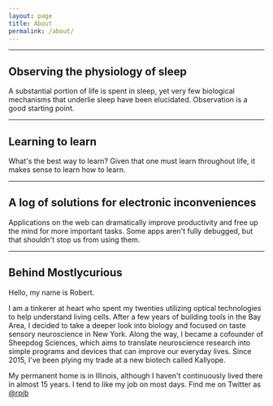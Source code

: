 ```yaml
---
layout: page
title: About
permalink: /about/
---
```





---
## Observing the physiology of sleep
A substantial portion of life is spent in sleep, yet very few biological mechanisms that underlie sleep have been elucidated. Observation is a good starting point.

---
## Learning to learn
What's the best way to learn? Given that one must learn throughout life, it makes sense to learn how to learn.

---
## A log of solutions for electronic inconveniences
Applications on the web can dramatically improve productivity and free up the mind for more important tasks. Some apps aren't fully debugged, but that shouldn't stop us from using them.

---
## Behind Mostlycurious
<p>Hello, my name is Robert.

I am a tinkerer at heart who spent my twenties utilizing  optical technologies to help understand living cells. After a few years of building tools in the Bay Area, I decided to take a deeper look into biology and focused on taste sensory neuroscience in New York. Along the way, I became a cofounder of Sheepdog Sciences, which aims to translate neuroscience research into simple programs and devices that can improve our everyday lives. Since 2015, I've been plying my trade at a new biotech called Kallyope.

My permanent home is in Illinois, although I haven't continuously lived there in almost 15 years.  I tend to like my job on most days. Find me on Twitter as <a href="http://www.twitter.com/rpjb">@rpjb</a> </p>

